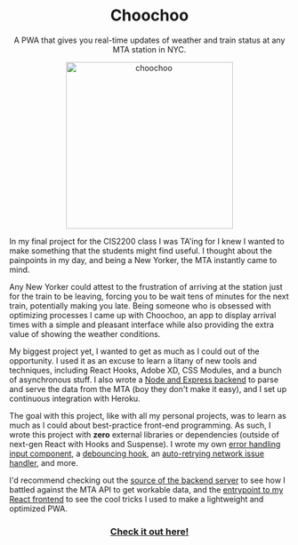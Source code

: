 <h1 align="center">Choochoo</h1>
<p align="center">A PWA that gives you real-time updates of weather and train status at any MTA station in NYC.</p>
<p align="center">
  <img src="https://i.imgur.com/kpTRta1.png" alt="choochoo" width="300">
</p>
<p>
  In my final project for the CIS2200 class I was TA'ing for I knew I wanted to make something that the students might find useful. I thought about the painpoints in my day, and being a New Yorker, the MTA instantly came to mind.

Any New Yorker could attest to the frustration of arriving at the station just for the train to be leaving, forcing you to be wait tens of minutes for the next train, potentially making you late. Being someone who is obsessed with optimizing processes I came up with Choochoo, an app to display arrival times with a simple and pleasant interface while also providing the extra value of showing the weather conditions.

My biggest project yet, I wanted to get as much as I could out of the opportunity. I used it as an excuse to learn a litany of new tools and techniques, including React Hooks, Adobe XD, CSS Modules, and a bunch of asynchronous stuff. I also wrote a [Node and Express backend](https://github.com/Egrodo/choochooServer) to parse and serve the data from the MTA (boy they don't make it easy), and I set up continuous integration with Heroku.

The goal with this project, like with all my personal projects, was to learn as much as I could about best-practice front-end programming. As such, I wrote this project with **zero** external libraries or dependencies (outside of next-gen React with Hooks and Suspense). I wrote my own [error handling input component](https://github.com/Egrodo/choochoo/blob/master/src/components/reusables/Input.js), a [debouncing hook](https://github.com/Egrodo/choochoo/blob/master/src/components/hooks/useDebounce.js), an [auto-retrying network issue handler](https://github.com/Egrodo/choochoo/blob/master/src/components/App.js#L22), and more.

I'd recommend checking out the [source of the backend server](https://github.com/Egrodo/choochooServer) to see how I battled against the MTA API to get workable data, and the [entrypoint to my React frontend](https://github.com/Egrodo/choochoo/blob/master/src/components/App.js) to see the cool tricks I used to make a lightweight and optimized PWA.

</p>
<h3 align="center">
<a href="https://choochoo.app/">Check it out here!</a>
</h3>
